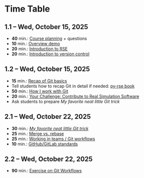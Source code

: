 # Time Table

## 1.1 – Wed, October 15, 2025

- **40** min.: [Course planning](https://github.com/Simulation-Software-Engineering/Lecture-Material/blob/main/00_organization/course_intro_slides.md) + questions
- **10** min.: [Overview demo](https://github.com/Simulation-Software-Engineering/Lecture-Material/blob/main/00_organization/topic_overview_demo.md)
- **20** min.: [Introduction to RSE](https://github.com/Simulation-Software-Engineering/Lecture-Material/blob/main/00_organization/rse_basics_slides.md)
- **20** min.: [Introduction to version control](https://github.com/Simulation-Software-Engineering/Lecture-Material/blob/main/01_version_control/intro_slides.md)

## 1.2 – Wed, October 15, 2025

- **15** min.: [Recap of Git basics](https://github.com/Simulation-Software-Engineering/Lecture-Material/blob/main/01_version_control/git_basics_demo.md#recap-of-git-basics)
- Tell students how to recap Git in detail if needed: [py-rse book](https://third-bit.com/py-rse)
- **50** min.: [How I work with Git](https://github.com/Simulation-Software-Engineering/Lecture-Material/blob/main/01_version_control/git_basics_demo.md#how-i-work-with-git)
- **20** min.: [Your Challenge: Contribute to Real Simulation Software](https://github.com/Simulation-Software-Engineering/Lecture-Material/blob/main/00_organization/challenge_intro_slides.md)
- Ask students to prepare *My favorite neat little Git trick*

## 2.1 – Wed, October 22, 2025

- **30** min.: [*My favorite neat little Git trick*](https://github.com/Simulation-Software-Engineering/Lecture-Material/blob/main/01_version_control/my_favorite_neat_little_git_trick_demo.md)
- **25** min.: [Merge vs. rebase](https://github.com/Simulation-Software-Engineering/Lecture-Material/blob/main/01_version_control/merge_rebase_slides.md)
- **25** min.: [Working in teams / Git workflows](https://github.com/Simulation-Software-Engineering/Lecture-Material/blob/main/01_version_control/workflow_slides.md)
- **10** min.: [GitHub/GitLab standards](https://github.com/Simulation-Software-Engineering/Lecture-Material/blob/main/01_version_control/standards_slides.md)

## 2.2 – Wed, October 22, 2025

- **90** min.: [Exercise on Git Workflows](https://github.com/Simulation-Software-Engineering/Lecture-Material/blob/main/01_version_control/git_exercise.md)
